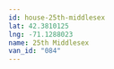 ```yaml
---
id: house-25th-middlesex
lat: 42.3810125
lng: -71.1288023
name: 25th Middlesex
van_id: "084"
---
```

